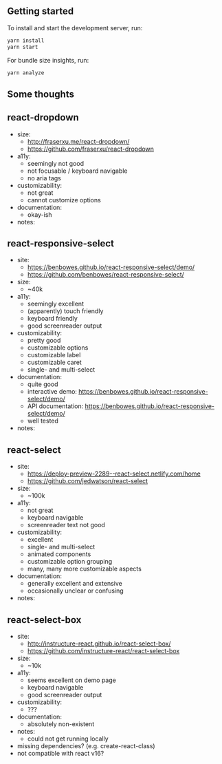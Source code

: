 
## Getting started

To install and start the development server, run:

```sh
yarn install
yarn start
```

For bundle size insights, run:

```sh
yarn analyze
```

## Some thoughts

react-dropdown
---------------
* size:
    * http://fraserxu.me/react-dropdown/
    * https://github.com/fraserxu/react-dropdown
* a11y:
    * seemingly not good
    * not focusable / keyboard navigable
    * no aria tags
* customizability:
    * not great
    * cannot customize options
* documentation:
    * okay-ish
* notes:

react-responsive-select
---------------
* site:
    * https://benbowes.github.io/react-responsive-select/demo/
    * https://github.com/benbowes/react-responsive-select/
* size:
    * ~40k
* a11y:
    * seemingly excellent
    * (apparently) touch friendly
    * keyboard friendly
    * good screenreader output
* customizability:
    * pretty good
    * customizable options
    * customizable label
    * customizable caret
    * single- and multi-select
* documentation:
    * quite good
    * interactive demo: https://benbowes.github.io/react-responsive-select/demo/
    * API documentation: https://benbowes.github.io/react-responsive-select/demo/
    * well tested
* notes:


react-select
---------------
* site:
    * https://deploy-preview-2289--react-select.netlify.com/home
    * https://github.com/jedwatson/react-select
* size:
    * ~100k
* a11y:
    * not great
    * keyboard navigable
    * screenreader text not good
* customizability:
    * excellent
    * single- and multi-select
    * animated components
    * customizable option grouping
    * many, many more customizable aspects
* documentation:
    * generally excellent and extensive
    * occasionally unclear or confusing
* notes:


react-select-box
---------------
* site:
    * http://instructure-react.github.io/react-select-box/
    * https://github.com/instructure-react/react-select-box
* size:
    * ~10k
* a11y:
    * seems excellent on demo page
    * keyboard navigable
    * good screenreader output
* customizability:
    * ???
* documentation:
    * absolutely non-existent
* notes:
    * could not get running locally
* 	missing dependencies? (e.g. create-react-class)
* 	not compatible with react v16?
